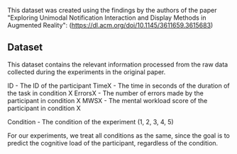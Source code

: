 This dataset was created using the findings by the authors of the paper "Exploring Unimodal Notification Interaction and Display Methods in Augmented Reality": (https://dl.acm.org/doi/10.1145/3611659.3615683)

## Dataset 
This dataset contains the relevant information processed from the raw data collected during the experiments in the original paper.

ID - The ID of the participant
TimeX - The time in seconds of the duration of the task in condition X
ErrorsX - The number of errors made by the participant in condition X
MWSX - The mental workload score of the participant in condition X

Condition - The condition of the experiment (1, 2, 3, 4, 5)

For our experiments, we treat all conditions as the same, since the goal is to predict the cognitive load of the participant, regardless of the condition.